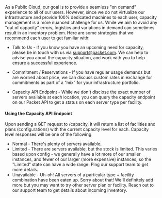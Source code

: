 <!-- <meta>
{
    "title":"Capacity",
    "description":"Learn more about Packet capacity",
    "tag":["API", "Inventory", "Capacity"],
    "seo-title": "Learn more about Packet capacity",
    "seo-description": "Learn more about Packet capacity",
    "og-title": "Capacity",
    "og-description": "Learn more about Packet capacity"
}
</meta> -->


As a Public Cloud, our goal is to provide a seamless "on demand" experience to all of our users.  However, since we do not virtualize our infrastructure and provide 100% dedicated machines to each user, capacity management is a more nuanced challenge for us.  While we aim to avoid any "out of capacity" errors, logistics and variations in demand can sometimes result in an inventory problem. Here are some strategies that we recommend each user to get familiar with:

*  Talk to Us - If you know you have an upcoming need for capacity, please be in touch with us via support@packet.com. We can help to advise you about the capacity situation, and work with you to help ensure a successful experience.

* Commitment / Reservations - If you have regular usage demands but are worried about price, we can discuss custom rates in exchange for commitments as part of a “mix” for your infrastructure portfolio.

* Capacity API Endpoint - While we don't disclose the exact number of servers available at each location, you can query the capacity endpoint on our Packet API to get a status on each server type per facility.

#### Using the Capacity API Endpoint

Upon sending a GET request to /capacity, it will return a list of facilities and plans (configurations) with the current capacity level for each. Capacity level responses will be one of the following:

* Normal - There's plenty of servers available.
* Limited - There are  servers available, but the stock is limited.  This varies based upon config - we generally have a lot more of our smaller instances, and fewer of our larger (more expensive) instances, so the "Limited" state can have a wide range.  Ping our support team to get more details.
* Unavailable - Uh-oh! All servers of a particular type + facility combination have been eaten up. Sorry about that! We'll definitely add more but you may want to try other server plan or facility.  Reach out to our support team to get details about incoming inventory.
